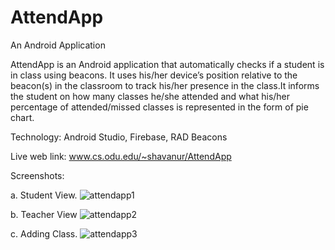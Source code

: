 # AttendApp
An Android Application

AttendApp is an Android application that automatically checks if a student is in class using beacons. It uses his/her device’s position relative to the beacon(s) in the classroom to track his/her presence in the class.It informs the student on how many classes he/she attended and what his/her percentage of attended/missed classes is represented in the form of pie chart.

Technology: Android Studio, Firebase, RAD Beacons 

Live web link: www.cs.odu.edu/~shavanur/AttendApp

Screenshots:

a. Student View.
![attendapp1](https://cloud.githubusercontent.com/assets/11856540/16220006/04b2fd4c-3758-11e6-9e7d-8778aeb303f7.JPG)

b. Teacher View
![attendapp2](https://cloud.githubusercontent.com/assets/11856540/16220009/04b57d9c-3758-11e6-9db7-d5975353f910.JPG)

c. Adding Class.
![attendapp3](https://cloud.githubusercontent.com/assets/11856540/16220007/04b32628-3758-11e6-8707-5a2d0cb6825e.JPG)


